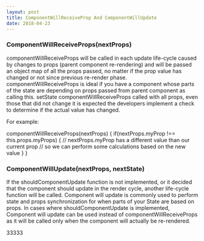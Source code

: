 ```yaml
---
layout: post
title: ComponentWillReceiveProp And ComponentWillUpdate
date: 2018-04-23
---
```



### ComponentWillReceiveProps(nextProps)

componentWillReceiveProps will be called in each update life-cycle caused by changes to props (parent component re-rendering) and will be passed an object map of all the props passed, no matter if the prop value has changed or not since previous re-render phase. componentWillReceiveProps is ideal if you have a component whose parts of the state are depending on props passed from parent component as calling this. setState componentWillReceiveProps called with all props, even those that did not change it is expected the developers implement a check to determine if the actual value has changed.

For example:

componentWillReceiveProps(nextProps) {
  if(nextProps.myProp !== this.props.myProps) {
    // nextProps.myProp has a different value than our current prop
    // so we can perform some calculations based on the new value
  }
}



### ComponentWillUpdate(nextProps, nextState)

If the shouldComponentUpdate function is not implemented, or it decided that the component should update in the render cycle, another life-cycle function will be called. Component will update is commonly used to perform state and props synchronization for when parts of your State are based on props. In cases where shouldComponentUpdate is implemented, Component will update can be used instead of componentWillReceiveProps as it will be called only when the component will actually be re-rendered.


































33333
